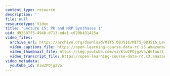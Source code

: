 ```yaml
---
content_type: resource
description: ''
file: null
resourcetype: Video
title: 'Lecture 15: PK and NRP Synthases 1'
uid: d93587f5-494b-d713-eda1-c020b431415a
video_files:
  archive_url: https://archive.org/download/MIT5.08JS16/MIT5_08JS16_Lecture_15_300k.mp4
  video_captions_file: https://open-learning-course-data-rc.s3.amazonaws.com/5-08j-biological-chemistry-ii-spring-2016/6f627fb04e485c0eb5dcce2ce6a01b2e_Klw2POjgzVo.vtt
  video_thumbnail_file: https://img.youtube.com/vi/Klw2POjgzVo/default.jpg
  video_transcript_file: https://open-learning-course-data-rc.s3.amazonaws.com/5-08j-biological-chemistry-ii-spring-2016/21a3573e63cccb15f9fe75e7fed12c7a_Klw2POjgzVo.pdf
video_metadata:
  youtube_id: Klw2POjgzVo
---
```

